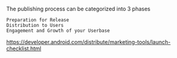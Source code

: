 The publishing process can be categorized into 3 phases

    Preparation for Release
    Distribution to Users
    Engagement and Growth of your Userbase


https://developer.android.com/distribute/marketing-tools/launch-checklist.html


